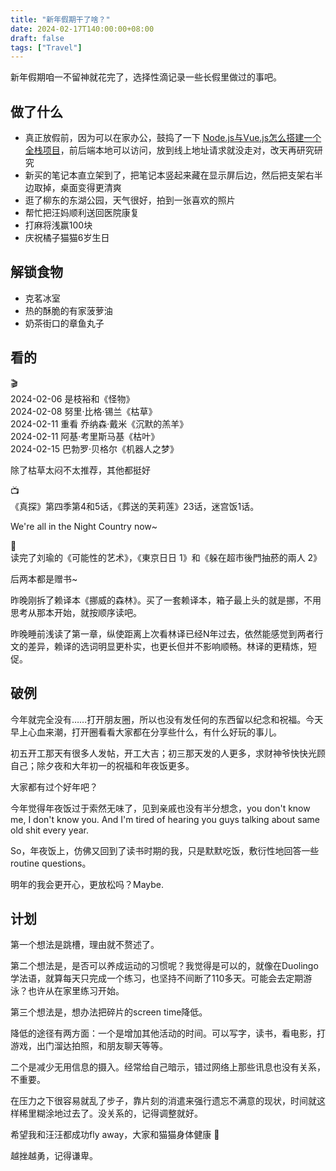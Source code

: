 ```yaml
---
title: "新年假期干了啥？"
date: 2024-02-17T140:00:00+08:00
draft: false
tags: ["Travel"]
---
```


新年假期咱一不留神就花完了，选择性滴记录一些长假里做过的事吧。

## 做了什么
- 真正放假前，因为可以在家办公，鼓捣了一下 [Node.js与Vue.js怎么搭建一个全栈项目](https://www.php.cn/faq/508239.html)，前后端本地可以访问，放到线上地址请求就没走对，改天再研究研究  
- 新买的笔记本直立架到了，把笔记本竖起来藏在显示屏后边，然后把支架右半边取掉，桌面变得更清爽  
- 逛了柳东的东湖公园，天气很好，拍到一张喜欢的照片  
- 帮忙把汪妈顺利送回医院康复  
- 打麻将浅赢100块  
- 庆祝橘子猫猫6岁生日  

## 解锁食物

- 克茗冰室  
- 热的酥脆的有家菠萝油  
- 奶茶街口的章鱼丸子  


## 看的

🎬   
2024-02-06    是枝裕和《怪物》  
2024-02-08    努里·比格·锡兰《枯草》   
2024-02-11     重看 乔纳森·戴米《沉默的羔羊》  
2024-02-11     阿基·考里斯马基《枯叶》  
2024-02-15     巴勃罗·贝格尔《机器人之梦》  

除了枯草太闷不太推荐，其他都挺好

📺   
《真探》第四季第4和5话，《葬送的芙莉莲》23话，迷宫饭1话。

We're all in the Night Country now~ 

📖   
读完了刘瑜的《可能性的艺术》，《東京日日 1》和《躲在超市後門抽菸的兩人 2》

后两本都是赠书~

昨晚刚拆了赖译本《挪威的森林》。买了一套赖译本，箱子最上头的就是挪，不用思考从那本开始，就按顺序读吧。  

昨晚睡前浅读了第一章，纵使距离上次看林译已经N年过去，依然能感觉到两者行文的差异，赖译的选词明显更朴实，也更长但并不影响顺畅。林译的更精炼，短促。  

## 破例  

今年就完全没有……打开朋友圈，所以也没有发任何的东西留以纪念和祝福。今天早上心血来潮，打开圈看看大家都在分享些什么，有什么好玩的事儿。  

初五开工那天有很多人发帖，开工大吉；初三那天发的人更多，求财神爷快快光顾自己；除夕夜和大年初一的祝福和年夜饭更多。

大家都有过个好年吧？  

今年觉得年夜饭过于索然无味了，见到亲戚也没有半分想念，you don't know me, I don't know you. And I'm tired of hearing you guys talking about same old shit every year.

So，年夜饭上，仿佛又回到了读书时期的我，只是默默吃饭，敷衍性地回答一些routine questions。

明年的我会更开心，更放松吗？Maybe.


## 计划

第一个想法是跳槽，理由就不赘述了。  

第二个想法是，是否可以养成运动的习惯呢？我觉得是可以的，就像在Duolingo学法语，就算每天只完成一个练习，也坚持不间断了110多天。可能会去定期游泳？也许从在家里练习开始。

第三个想法是，想办法把碎片的screen time降低。

降低的途径有两方面：一个是增加其他活动的时间。可以写字，读书，看电影，打游戏，出门溜达拍照，和朋友聊天等等。

二个是减少无用信息的摄入。经常给自己暗示，错过网络上那些讯息也没有关系，不重要。

在压力之下很容易就乱了步子，靠片刻的消遣来强行遗忘不满意的现状，时间就这样稀里糊涂地过去了。没关系的，记得调整就好。

希望我和汪汪都成功fly away，大家和猫猫身体健康 💪

越挫越勇，记得谦卑。